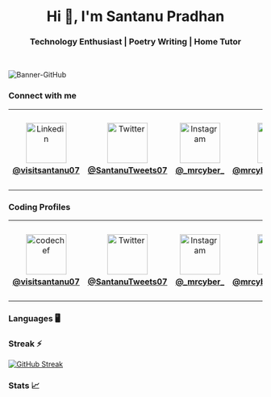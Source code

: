 <h1 align="center">Hi 👋, I'm Santanu Pradhan</h1>
<h3 align="center">Technology Enthusiast | Poetry Writing | Home Tutor</h3><br>

![Banner-GitHub](https://github.com/SantanuWorks/SantanuWorks/assets/133559707/f4df8f48-2f82-4666-93c6-441e265dc391)

### Connect with me
<table>
  <tr height="160">
    <td width="200" align="center">
       <img height="80" src="https://github.com/SantanuWorks/SantanuWorks/assets/133559707/aa3cbe84-a3aa-42cb-8ac3-5f42d517d3b2" alt="Linkedin">
      <a href="https://www.linkedin.com/in/visitsantanu07"><b><br>@visitsantanu07</b></a>
    </td>
    <td width="200" align="center">
       <img height="80" src="https://github.com/SantanuWorks/SantanuWorks/assets/133559707/0fd60685-033b-46db-81fb-a0e5e4b2521b" alt="Twitter">
       <a href="https://twitter.com/SantanuTweets07"><b><br>@SantanuTweets07</b></a>
    </td>
    <td border="0" width="200" align="center">
      <img height="80" src="https://github.com/SantanuWorks/SantanuWorks/assets/133559707/8aa2ced4-0aa8-41a0-9e05-df902a2a84bc" alt="Instagram">
      <a href="https://www.instagram.com/_mrcyber_"><b><br>@_mrcyber_</b></a>
    </td>
    <td border="0" width="200" align="center">
      <img height="80" src="https://github.com/SantanuWorks/SantanuWorks/assets/133559707/f9092f1a-fa27-4dbc-9cac-2dc0986fe800" alt="Facebook">
      <a href="https://www.facebook.com/mrcyberBORNAGAIN"><b><br>@mrcyberBORNAGAIN</b></a>
    </td>
    <td border="0" width="200" align="center">
      <img height="80" src="https://github.com/SantanuWorks/SantanuWorks/assets/133559707/df38170b-037c-461a-8970-e2e21f497d11" alt="Gmail">
      <a href="mailto:santanuworkspace@gmail.com"><b><br>@santanuworkspace</b></a> 
    </td>
  </tr>
</table>


### Coding Profiles
<table>
  <tr height="160">
    <td width="200" align="center">
       <img width="80" height="80" src="https://img.icons8.com/bubbles/200/codechef.png" alt="codechef"/>
      <a href="https://www.linkedin.com/in/visitsantanu07"><b><br>@visitsantanu07</b></a>
    </td>
    <td width="200" align="center">
       <img height="80" src="https://github.com/SantanuWorks/SantanuWorks/assets/133559707/0fd60685-033b-46db-81fb-a0e5e4b2521b" alt="Twitter">
       <a href="https://twitter.com/SantanuTweets07"><b><br>@SantanuTweets07</b></a>
    </td>
    <td border="0" width="200" align="center">
      <img height="80" src="https://github.com/SantanuWorks/SantanuWorks/assets/133559707/8aa2ced4-0aa8-41a0-9e05-df902a2a84bc" alt="Instagram">
      <a href="https://www.instagram.com/_mrcyber_"><b><br>@_mrcyber_</b></a>
    </td>
    <td border="0" width="200" align="center">
      <img height="80" src="https://github.com/SantanuWorks/SantanuWorks/assets/133559707/f9092f1a-fa27-4dbc-9cac-2dc0986fe800" alt="Facebook">
      <a href="https://www.facebook.com/mrcyberBORNAGAIN"><b><br>@mrcyberBORNAGAIN</b></a>
    </td>
    <td border="0" width="200" align="center">
      <img height="80" src="https://github.com/SantanuWorks/SantanuWorks/assets/133559707/df38170b-037c-461a-8970-e2e21f497d11" alt="Gmail">
      <a href="mailto:santanuworkspace@gmail.com"><b><br>@santanuworkspace</b></a> 
    </td>
  </tr>
</table>

### Languages 🖥️

### Streak ⚡
[![GitHub Streak](https://streak-stats.demolab.com/?user=SantanuWorks&show_icons=true&theme=dark&card_width=1000)](https://git.io/streak-stats)

### Stats 📈
